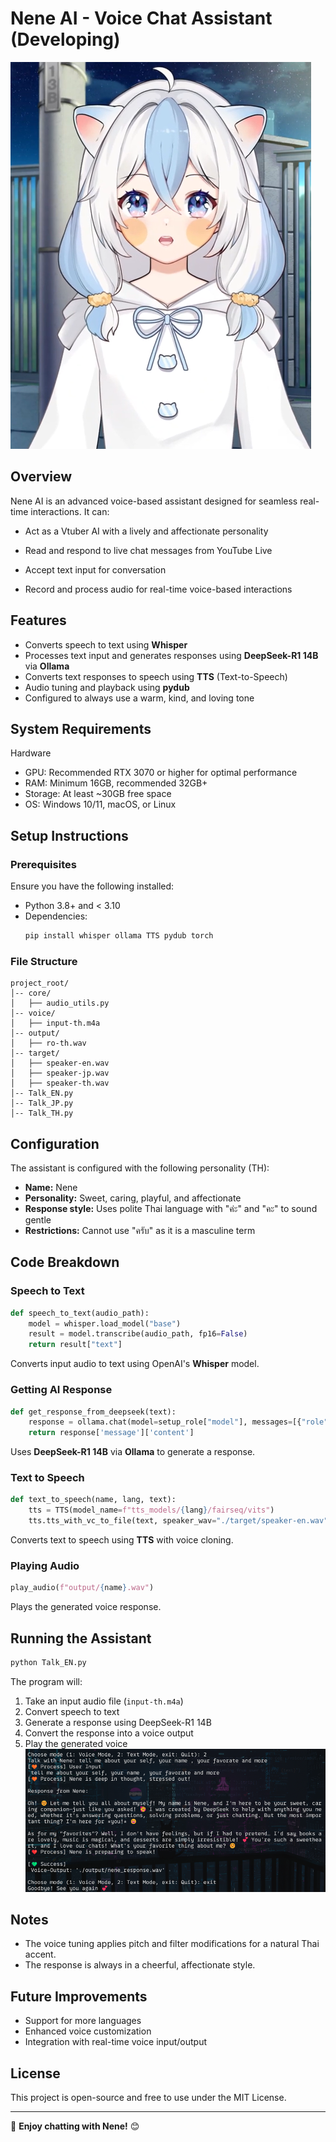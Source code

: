 # Nene AI - Voice Chat Assistant (Developing)
![Nene](/other/Nene.png)
## Overview

Nene AI is an advanced voice-based assistant designed for seamless real-time interactions. It can:

- Act as a Vtuber AI with a lively and affectionate personality

- Read and respond to live chat messages from YouTube Live

- Accept text input for conversation

- Record and process audio for real-time voice-based interactions

## Features
- Converts speech to text using **Whisper**
- Processes text input and generates responses using **DeepSeek-R1 14B** via **Ollama**
- Converts text responses to speech using **TTS** (Text-to-Speech)
- Audio tuning and playback using **pydub**
- Configured to always use a warm, kind, and loving tone

## System Requirements

Hardware

- GPU: Recommended RTX 3070 or higher for optimal performance
- RAM: Minimum 16GB, recommended 32GB+
- Storage: At least ~30GB free space
- OS: Windows 10/11, macOS, or Linux

## Setup Instructions
### Prerequisites
Ensure you have the following installed:
- Python 3.8+ and < 3.10
- Dependencies:
  ```bash
  pip install whisper ollama TTS pydub torch
  ```

### File Structure
```
project_root/
│-- core/
│   ├── audio_utils.py
│-- voice/
│   ├── input-th.m4a
│-- output/
│   ├── ro-th.wav
│-- target/
│   ├── speaker-en.wav
│   ├── speaker-jp.wav
│   ├── speaker-th.wav
│-- Talk_EN.py
│-- Talk_JP.py
│-- Talk_TH.py
```

## Configuration
The assistant is configured with the following personality (TH):
- **Name:** Nene
- **Personality:** Sweet, caring, playful, and affectionate
- **Response style:** Uses polite Thai language with "ค่ะ" and "คะ" to sound gentle
- **Restrictions:** Cannot use "ครับ" as it is a masculine term

## Code Breakdown

### Speech to Text
```python
def speech_to_text(audio_path):
    model = whisper.load_model("base")
    result = model.transcribe(audio_path, fp16=False)
    return result["text"]
```
Converts input audio to text using OpenAI's **Whisper** model.

### Getting AI Response
```python
def get_response_from_deepseek(text):
    response = ollama.chat(model=setup_role["model"], messages=[{"role": "system", "content": setup_role['setup-role']}, {"role": "user", "content": text}])
    return response['message']['content']
```
Uses **DeepSeek-R1 14B** via **Ollama** to generate a response.

### Text to Speech
```python
def text_to_speech(name, lang, text):
    tts = TTS(model_name=f"tts_models/{lang}/fairseq/vits")
    tts.tts_with_vc_to_file(text, speaker_wav="./target/speaker-en.wav", file_path=f"./output/{name}.wav")
```
Converts text to speech using **TTS** with voice cloning.

### Playing Audio
```python
play_audio(f"output/{name}.wav")
```
Plays the generated voice response.

## Running the Assistant
```python
python Talk_EN.py
```
The program will:
1. Take an input audio file (`input-th.m4a`)
2. Convert speech to text
3. Generate a response using DeepSeek-R1 14B
4. Convert the response into a voice output
5. Play the generated voice
![TerminalPreview](/other/Terminal.png)

## Notes
- The voice tuning applies pitch and filter modifications for a natural Thai accent.
- The response is always in a cheerful, affectionate style.

## Future Improvements
- Support for more languages
- Enhanced voice customization
- Integration with real-time voice input/output

## License
This project is open-source and free to use under the MIT License.

---
🎤 **Enjoy chatting with Nene!** 😊

